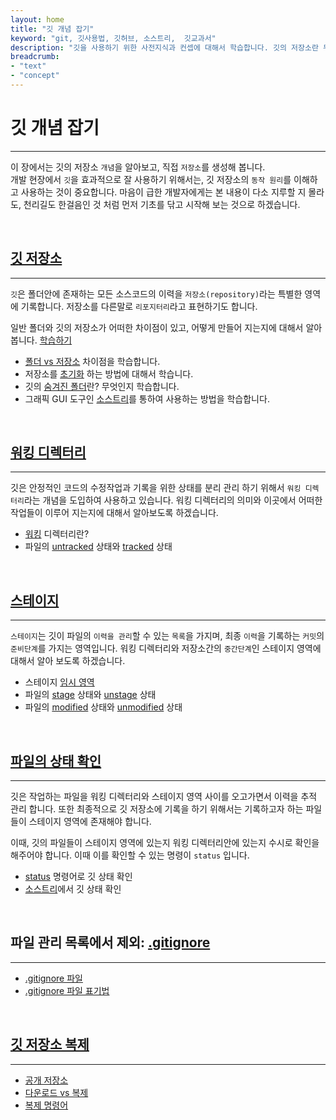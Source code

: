 ```yaml
---
layout: home
title: "깃 개념 잡기"
keyword: "git, 깃사용법, 깃허브, 소스트리,  깃교과서"
description: "깃을 사용하기 위한 사전지식과 컨셉에 대해서 학습합니다. 깃의 저장소란 무엇이고, 일반 폴더와 어떠한 차별점이 있는지 알아봅니다."
breadcrumb:
- "text"
- "concept"
---
```


# 깃 개념 잡기
---
이 장에서는 깃의 저장소 `개념`을 알아보고, 직접 `저장소`를 생성해 봅니다.   
개발 현장에서 `깃`을 효과적으로 잘 사용하기 위해서는, 깃 저장소의 `동작 원리`를 이해하고 사용하는 것이 중요합니다. 
마음이 급한 개발자에게는 본 내용이 다소 지루할 지 몰라도, 천리길도 한걸음인 것 처럼 먼저 기초를 닦고 시작해 보는 것으로 하겠습니다.  

<br>

## [깃 저장소](init)
---
`깃`은 폴더안에 존재하는 모든 소스코드의 이력을 `저장소(repository)`라는 특별한 영역에 기록합니다.
저장소를 다른말로 `리포지터리`라고 표현하기도 합니다.  

일반 폴더와 깃의 저장소가 어떠한 차이점이 있고, 어떻게 만들어 지는지에 대해서 알아봅니다. [학습하기](init)

+ [폴더 vs 저장소](init/repo) 차이점을 학습합니다.
+ 저장소를 [초기화](init/cli) 하는 방법에 대해서 학습니다. 
+ 깃의 [숨겨진 폴더](init/folder)란? 무엇인지 학습합니다.
+ 그래픽 GUI 도구인 [소스트리](init/sourcetree)를 통하여 사용하는 방법을 학습합니다.

<br>

## [워킹 디렉터리](working)
---
깃은 안정적인 코드의 수정작업과 기록을 위한 상태를 분리 관리 하기 위해서 `워킹 디렉터리`라는 개념을 도입하여 사용하고 있습니다. 
워킹 디렉터리의 의미와 이곳에서 어떠한 작업들이 이루어 지는지에 대해서 알아보도록 하겠습니다.  
+ [워킹](working/mean) 디렉터리란?
+ 파일의 [untracked](working/untracked) 상태와 [tracked](working/untracked) 상태

<br>

## [스테이지](stage)
---
`스테이지`는 깃이 파일의 `이력을 관리`할 수 있는 `목록`을 가지며, 최종 `이력`을 기록하는 `커밋`의 `준비단계`를 가지는 영역입니다. 
워킹 디렉터리와 저장소간의 `중간단계`인 스테이지 영역에 대해서 알아 보도록 하겠습니다.

+ 스테이지 [임시 영역](stage/stage)
+ 파일의 [stage](stage/unstage) 상태와 [unstage](stage/unstage) 상태
+ 파일의 [modified](stage/modified) 상태와 [unmodified](stage/modified) 상태

<br>

## [파일의 상태 확인](status)
---
깃은 작업하는 파일을 워킹 디렉터리와 스테이지 영역 사이를 오고가면서 이력을 추적 관리 합니다. 또한 최종적으로 깃 저장소에 기록을 하기 위해서는 기록하고자 하는 파일들이 스테이지 영역에 존재해야 합니다.  
  
이때, 깃의 파일들이 스테이지 영역에 있는지 워킹 디렉터리안에 있는지 수시로 확인을 해주어야 합니다. 이때 이를 확인할 수 있는 명령이 `status` 입니다.  

+ [status](status/status) 명령어로 깃 상태 확인
+ [소스트리](status/sourcetree)에서 깃 상태 확인

<br>

## 파일 관리 목록에서 제외: [.gitignore](gitignore)
---
+ [.gitignore 파일](gitignore/file)
+ [.gitignore 파일 표기법](gitignore/rule)

<br>

## [깃 저장소 복제](clone)
---
+ [공개 저장소](clone/open)
+ [다운로드 vs 복제](clone/download)
+ [복제 명령어](clone/clone)

<br>

